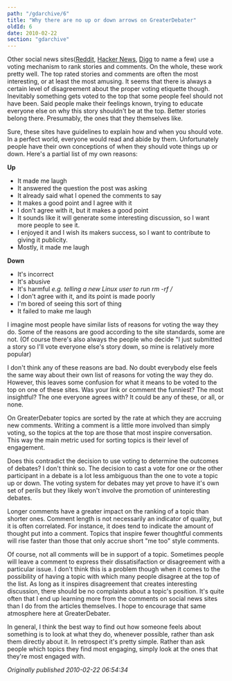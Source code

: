 ```yaml
---
path: "/gdarchive/6"
title: "Why there are no up or down arrows on GreaterDebater"
oldId: 6
date: 2010-02-22
section: "gdarchive"
---
```

Other social news sites([Reddit](http://reddit.com),
[Hacker News](http://news.ycombinator.com), [Digg](http://digg.com) to
name a few) use a voting mechanism to rank stories and comments. On the whole, these work pretty well. The top rated stories and
comments are often the most interesting, or at least the most
amusing. It seems that there is always a certain level of disagreement
about the proper voting etiquette though. Inevitably something gets
voted to the top that some people feel should not have been. Said
people make their feelings known, trying to educate everyone else on
why this story shouldn't be at the top. Better stories belong
there. Presumably, the ones that they themselves like.

Sure, these sites have guidelines to explain how and when you should
vote. In a perfect world, everyone would read and abide by
them. Unfortunately people have their own conceptions of when they
should vote things up or down. Here's a partial list of my own reasons:

**Up**  

* It made me laugh
* It answered the question the post was asking
* It already said what I opened the comments to say
* It makes a good point and I agree with it
* I don't agree with it, but it makes a good point
* It sounds like it will generate some interesting discussion, so I want more people to see it.
* I enjoyed it and I wish its makers success, so I want to contribute to giving it publicity.
* Mostly, it made me laugh

**Down**  

* It's incorrect
* It's abusive
* It's harmful *e.g. telling a new Linux user to run rm -rf /*
* I don't agree with it, and its point is made poorly
* I'm bored of seeing this sort of thing
* It failed to make me laugh

I imagine most people have similar lists of reasons for voting the way
they do. Some of the reasons are good according to the site standards,
some are not. (Of course there's also always the people who decide "I
just submitted a story so I'll vote everyone else's story down, so
mine is relatively more popular)

I don't think any of these reasons are bad. No doubt everybody else
feels the same way about their own list of reasons for voting the way
they do. However, this leaves some confusion for what it means to be
voted to the top on one of these sites. Was your link or comment the
funniest? The most insightful? The one everyone agrees with? It could
be any of these, or all, or none.

On GreaterDebater topics are sorted by the rate at which they are
accruing new comments. Writing a comment is a little more involved
than simply voting, so the topics at the top are
those that most inspire conversation. This way the main metric used for
sorting topics is their level of engagement. 

Does this contradict the decision to use voting to determine the
outcomes of debates? I don't think so. The decision to cast a vote for
one or the other participant in a debate is a lot less ambiguous than
the one to vote a topic up or down. The voting system for debates may
yet prove to have it's own set of perils but they likely won't involve
the promotion of uninteresting debates.

Longer comments have a greater impact on the ranking of a topic than
shorter ones. Comment length is not necessarily an indicator of
quality, but it is often correlated. For instance, it does tend to
indicate the amount of thought put into a comment. Topics that inspire
fewer thoughtful comments will rise faster than those that only accrue
short "me too" style comments.

Of course, not all comments will be in support of a topic. Sometimes people will leave a comment to express their dissatisifaction or disagreement with a particular issue. I don't think this is a problem though when it comes to the possibility of having a topic with which many people disagree at the top of the list. As long as it inspires disagreement that creates interesting discussion, there should be no complaints about a topic's position. It's quite often that I end up learning more from the comments on social news sites than I do from the articles themselves. I hope to encourage that same atmosphere here at GreaterDebater.

In general, I think the best way to find out how someone feels about something is to look at what they do, whenever possible, rather than ask them directly about it. In retrospect it's pretty simple. Rather than ask people which topics they find most engaging, simply look at the ones that they're most engaged with.

*Originally published 2010-02-22 06:54:34*